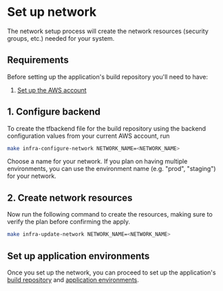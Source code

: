 # Set up network

The network setup process will create the network resources (security groups, etc.) needed for your system.

## Requirements

Before setting up the application's build repository you'll need to have:

1. [Set up the AWS account](./set-up-aws-account.md)

## 1. Configure backend

To create the tfbackend file for the build repository using the backend configuration values from your current AWS account, run

```bash
make infra-configure-network NETWORK_NAME=<NETWORK_NAME>
```

Choose a name for your network. If you plan on having multiple environments, you can use the environment name (e.g. "prod", "staging") for your network.

## 2. Create network resources

Now run the following command to create the resources, making sure to verify the plan before confirming the apply.

```bash
make infra-update-network NETWORK_NAME=<NETWORK_NAME>
```

## Set up application environments

Once you set up the network, you can proceed to set up the application's [build repository](./set-up-app-build-repository.md) and [application environments](./set-up-app-env.md).
